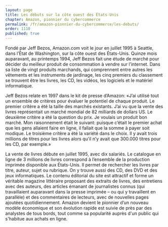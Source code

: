 ```yaml
---
layout: page
title: Les débuts sur la côte ouest des États-Unis
chapter: Amazon, pionnier du cybercommerce
permalink: /fr/amazon-pionnier-du-cybercommerce/les-debuts/
order: 1110
published: true
---
```

<p>Fondé par Jeff Bezos, Amazon.com voit le jour en juillet 1995 à Seattle, dans l’État de Washington, sur la côte ouest des États-Unis. Quinze mois auparavant, au printemps 1994, Jeff Bezos fait une étude de marché pour décider du meilleur produit de consommation à vendre sur l’internet. Dans sa liste de vingt produits marchands, qui comprennent entre autres les vêtements et les instruments de jardinage, les cinq premiers du classement se trouvent être les livres, les CD, les vidéos, les logiciels et le matériel informatique.</p>

<p>Jeff Bezos relate en 1997 dans le kit de presse d’Amazon: «J’ai utilisé tout un ensemble de critères pour évaluer le potentiel de chaque produit. Le premier critère a été la taille des marchés existants. J’ai vu que la vente des livres représentait un marché mondial de 82 milliards de dollars US. Le deuxième critère a été la question du prix. Je voulais un produit bon marché. Mon raisonnement était le suivant: puisque c’était le premier achat que les gens allaient faire en ligne, il fallait que la somme à payer soit modique. Le troisième critère a été la variété dans le choix. Il y avait trois millions de titres pour les livres alors qu’il n’y avait que 300.000 titres pour les CD, par exemple.»</p>

<p>La vente de livres débute en juillet 1995, avec dix salariés. Le catalogue en ligne de 3 millions de livres correspond à l’ensemble de la production imprimée disponible aux États-Unis. Il permet de rechercher les livres par titre, auteur, sujet ou rubrique. On y trouve aussi des CD, des DVD et des jeux informatiques. Le contenu éditorial du site est attractif et forme un véritable magazine littéraire proposant des extraits de livres, des entretiens avec des auteurs, des articles émanant de journalistes connus (qui travaillaient auparavant dans la presse imprimée – ou qui y travaillent en parallèle) et des commentaires de lecteurs, avec de nouvelles pages ajoutées quotidiennement. Amazon devient le pionnier d’un nouveau modèle économique et son évolution rapide est suivie de près par des analystes de tous bords, tout comme sa popularité auprès d'un public qui s'habitue aux achats en ligne.</p>